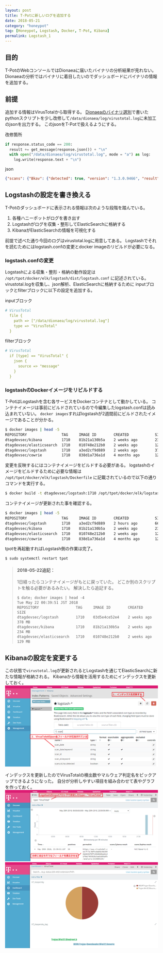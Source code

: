 ```yaml
---
layout: post
title: T-Potに新しいログを追加する
date: 2018-05-21
category: "honeypot"
tag: [Honeypot, Logstash, Docker, T-Pot, Kibana]
permalink: Logstash_1
---
```


## 目的

T-PotのWebコンソールではDionaeaに届いたバイナリの分析結果が見れない。
Dionaeaの分析ではバイナリに着目したいのでダッシュボードにバイナリの情報を追加する。

## 前提

追加する情報はVirusTotalから取得する。
[Dionaeaのバイナリ選別](Dionaea_2)で書いたpythonスクリプトを少し改修して`/data/dionaea/log/virustotal.log`に未加工のjsonを出力する。
このjsonをT-Potで扱えるようにする。

改修箇所
```python
if response.status_code == 200:
  result += get_message(response.json()) + "\n"
  with open("/data/dionaea/log/virustotal.log", mode = "a") as log:
    log.write(response.text + "\n")
```

json
```json
{"scans": {"Bkav": {"detected": true, "version": "1.3.0.9466", "result": "W32.CoinMinerSimND.Worm", "update": "20180518"}, "MicroWorld-eScan": {"detected": true, "version": "14.0.297.0", "result": "Gen:Variant.Zusy.250227", "update": "20180520"}, "nProtect": {"detected": false, "version": "2018-05-20.02", "result": null, "update": "20180520"}, "CMC": {"detected": false, "version": "1.1.0.977", "result": null, "update": "20180520"}, "CAT-QuickHeal": {"detected": true, "version": "14.00", "result": "Trojan.IGENERIC", "update": "20180519"}, "ALYac": {"detected": true, "version": "1.1.1.5", "result": "Trojan.Downloader.83459R", "update": "20180520"}, "Cylance": {"detected": true, "version": "2.3.1.101", "result": "Unsafe", "update": "20180520"}, "Zillya": {"detected": true, "version": "2.0.0.3556", "result": "Backdoor.Agent.Win32.64934", "update": "20180519"}, "SUPERAntiSpyware": {"detected": false, "version": "5.6.0.1032", "result": null, "update": "20180520"}, "TheHacker": {"detected": true, "version": "6.8.0.5.2838", "result": "Trojan/Agent.snp", "update": "20180516"}, "K7GW": {"detected": true, "version": "10.47.27195", "result": "Trojan ( 0026ce8d1 )", "update": "20180520"}, "K7AntiVirus": {"detected": true, "version": "10.47.27196", "result": "Trojan ( 0026ce8d1 )", "update": "20180520"}, "Arcabit": {"detected": true, "version": "1.0.0.831", "result": "Trojan.Zusy.D3D173", "update": "20180520"}, "TrendMicro": {"detected": true, "version": "10.0.0.1040", "result": "BKDR_FORSHARE.C", "update": "20180520"}, "Baidu": {"detected": false, "version": "1.0.0.2", "result": null, "update": "20180518"}, "Babable": {"detected": false, "version": "9107201", "result": null, "update": "20180406"}, "Cyren": {"detected": true, "version": "6.0.0.4", "result": "W32/Trojan.ADTW-4111", "update": "20180520"}, "Symantec": {"detected": true, "version": "1.6.0.0", "result": "Trojan.Gen.2", "update": "20180519"}, "TotalDefense": {"detected": false, "version": "37.1.62.1", "result": null, "update": "20180520"}, "TrendMicro-HouseCall": {"detected": true, "version": "9.950.0.1006", "result": "BKDR_FORSHARE.C", "update": "20180520"}, "Paloalto": {"detected": true, "version": "1.0", "result": "generic.ml", "update": "20180520"}, "ClamAV": {"detected": true, "version": "0.99.2.0", "result": "Win.Trojan.Agent-6437050-0", "update": "20180520"}, "VBA32": {"detected": true, "version": "3.12.31.0", "result": "Backdoor.Agent", "update": "20180518"}, "Kaspersky": {"detected": true, "version": "15.0.1.13", "result": "Backdoor.Win32.Agent.texqw", "update": "20180520"}, "BitDefender": {"detected": true, "version": "7.2", "result": "Gen:Variant.Zusy.250227", "update": "20180520"}, "NANO-Antivirus": {"detected": false, "version": "1.0.106.22618", "result": null, "update": "20180520"}, "AegisLab": {"detected": true, "version": "4.2", "result": "Gen.Variant.Zusy!c", "update": "20180520"}, "Avast": {"detected": true, "version": "18.4.3895.0", "result": "Win32:Malware-gen", "update": "20180520"}, "Tencent": {"detected": true, "version": "1.0.0.1", "result": "Win32.Backdoor.Agent.Ebqk", "update": "20180520"}, "Endgame": {"detected": true, "version": "2.1.2", "result": "malicious (high confidence)", "update": "20180507"}, "Emsisoft": {"detected": true, "version": "4.0.2.899", "result": "Gen:Variant.Zusy.250227 (B)", "update": "20180520"}, "Comodo": {"detected": true, "version": "29043", "result": ".UnclassifiedMalware", "update": "20180520"}, "F-Secure": {"detected": true, "version": "11.0.19100.45", "result": "Gen:Variant.Zusy.250227", "update": "20180520"}, "DrWeb": {"detected": true, "version": "7.0.28.2020", "result": "Trojan.MulDrop7.29574", "update": "20180520"}, "VIPRE": {"detected": true, "version": "66806", "result": "Trojan.Win32.Generic!BT", "update": "20180520"}, "Invincea": {"detected": true, "version": "6.3.4.26036", "result": "heuristic", "update": "20180503"}, "McAfee-GW-Edition": {"detected": true, "version": "v2017.2786", "result": "Artemis!Trojan", "update": "20180520"}, "Sophos": {"detected": true, "version": "4.98.0", "result": "Troj/Agent-AYFU", "update": "20180520"}, "SentinelOne": {"detected": false, "version": "1.0.15.206", "result": null, "update": "20180225"}, "F-Prot": {"detected": false, "version": "4.7.1.166", "result": null, "update": "20180520"}, "Jiangmin": {"detected": true, "version": "16.0.100", "result": "Backdoor.Agent.amk", "update": "20180520"}, "Webroot": {"detected": true, "version": "1.0.0.403", "result": "W32.Trojan.Gen", "update": "20180520"}, "Avira": {"detected": true, "version": "8.3.3.6", "result": "TR/Downloader.gkqlp", "update": "20180520"}, "Fortinet": {"detected": true, "version": "5.4.247.0", "result": "W32/Agent.SNP!tr", "update": "20180520"}, "Antiy-AVL": {"detected": true, "version": "3.0.0.1", "result": "Trojan/Win32.Agent", "update": "20180520"}, "Kingsoft": {"detected": false, "version": "2013.8.14.323", "result": null, "update": "20180520"}, "Microsoft": {"detected": true, "version": "1.1.14800.3", "result": "Trojan:Win32/Tiggre!rfn", "update": "20180520"}, "ViRobot": {"detected": true, "version": "2014.3.20.0", "result": "Trojan.Win32.Z.Zusy.83459.N", "update": "20180519"}, "ZoneAlarm": {"detected": true, "version": "1.0", "result": "Backdoor.Win32.Agent.texqw", "update": "20180520"}, "Avast-Mobile": {"detected": false, "version": "180519-04", "result": null, "update": "20180519"}, "AhnLab-V3": {"detected": true, "version": "3.12.1.20782", "result": "Backdoor/Win32.Agent.C2068678", "update": "20180519"}, "McAfee": {"detected": true, "version": "6.0.6.653", "result": "Artemis!F63E34B172BC", "update": "20180520"}, "AVware": {"detected": true, "version": "1.5.0.42", "result": "Trojan.Win32.Generic!BT", "update": "20180520"}, "MAX": {"detected": true, "version": "2017.11.15.1", "result": "malware (ai score=100)", "update": "20180520"}, "Ad-Aware": {"detected": true, "version": "3.0.5.370", "result": "Gen:Variant.Zusy.250227", "update": "20180520"}, "Malwarebytes": {"detected": true, "version": "2.1.1.1115", "result": "Trojan.Downloader", "update": "20180520"}, "Zoner": {"detected": false, "version": "1.0", "result": null, "update": "20180519"}, "ESET-NOD32": {"detected": true, "version": "17414", "result": "a variant of Win32/Agent.SNP", "update": "20180520"}, "Rising": {"detected": false, "version": "25.0.0.1", "result": null, "update": "20180520"}, "Yandex": {"detected": true, "version": "5.5.1.3", "result": "Backdoor.Agent!vhGMM6/sJk0", "update": "20180518"}, "Ikarus": {"detected": true, "version": "0.1.5.2", "result": "Trojan.Win32.Agent", "update": "20180519"}, "eGambit": {"detected": false, "version": null, "result": null, "update": "20180520"}, "GData": {"detected": true, "version": "A:25.17117B:25.12296", "result": "Gen:Variant.Zusy.250227", "update": "20180520"}, "AVG": {"detected": true, "version": "18.4.3895.0", "result": "Win32:Malware-gen", "update": "20180520"}, "Panda": {"detected": true, "version": "4.6.4.2", "result": "Trj/GdSda.A", "update": "20180520"}, "Qihoo-360": {"detected": true, "version": "1.0.0.1120", "result": "Win32/Backdoor.6ab", "update": "20180520"}}, "scan_id": "5e15c97546a19759a8397e51e98a2d8168e6e27aff4dc518220459ed3184e4e2-1526806316", "sha1": "368ef0af957492ad0b55ce1351da1b44f67dbcb8", "resource": "f63e34b172bc6c88c002a2d25c738ea9", "response_code": 1, "scan_date": "2018-05-20 08:51:56", "permalink": "https://www.virustotal.com/file/5e15c97546a19759a8397e51e98a2d8168e6e27aff4dc518220459ed3184e4e2/analysis/1526806316/", "verbose_msg": "Scan finished, information embedded", "total": 66, "positives": 52, "sha256": "5e15c97546a19759a8397e51e98a2d8168e6e27aff4dc518220459ed3184e4e2", "md5": "f63e34b172bc6c88c002a2d25c738ea9"}
```


## Logstashの設定を書き換える

T-Potのダッシュボードに表示される情報は次のような段階を踏んでいる。
1. 各種ハニーポットがログを書き出す
2. Logstashがログを収集・整形してElasticSearchに格納する
3. KibanaがElasticSearchの情報を可視化する

前提で述べた通り今回のログはvirustotal.logに用意してある。
Logstashでそれを読むためにはlogstash.confの変更とdocker imageのリビルドが必要になる。

### logstash.confの変更

Logstashによる収集・整形・格納の動作設定は
`/opt/tpot/docker/elk/logstash/dist/logstash.conf`
に記述されている。
virustotal.logを収集し、json解析、ElasticSearchに格納するために
inputブロックとfilterブロックに以下の設定を追加する。

inputブロック
```yml
# VirusTotal
  file {
    path => ["/data/dionaea/log/virustotal.log"]
    type => "VirusTotal"
  }
```
filterブロック
```yml
# VirusTotal
  if [type] == "VirusTotal" {
    json {
      source => "message"
    }
  }
```

### logstashのDockerイメージをリビルドする

T-PotはLogstashを含む各サービスをDockerコンテナとして動かしている。
コンテナイメージは事前にビルドされているので今編集したlogstash.confは読み込まれていない。
`docker images`すればlogstashが2週間前にビルドされたイメージであることが分かる。

```sh
$ docker images | head -5
REPOSITORY                TAG     IMAGE ID        CREATED            SIZE
dtagdevsec/kibana         1710    81b21a130b5a    2 weeks ago        234 MB
dtagdevsec/elasticsearch  1710    010748e212b0    2 weeks ago        129 MB
dtagdevsec/logstash       1710    a3ed2cf9d889    2 weeks ago        378 MB
dtagdevsec/cowrie         1710    838d1a736a1d    4 months ago       123 MB
```

変更を反映するにはコンテナイメージをビルドする必要がある。
logstashのイメージをビルドするために必要な情報は
`/opt/tpot/docker/elk/logstash/Dockerfile`
に記載されているので以下の通りコマンドを実行する。

```sh
$ docker build -t dtagdevsec/logstash:1710 /opt/tpot/docker/elk/logstash/
```

コンテナイメージが更新された事を確認する。

```sh
$ docker images | head -5
REPOSITORY                TAG     IMAGE ID        CREATED            SIZE
dtagdevsec/logstash       1710    a3ed2cf9d889    2 hours ago        668 MB
dtagdevsec/kibana         1710    81b21a130b5a    2 weeks ago        234 MB
dtagdevsec/elasticsearch  1710    010748e212b0    2 weeks ago        129 MB
dtagdevsec/cowrie         1710    838d1a736a1d    4 months ago       123 MB
```

tpotを再起動すればLogstash側の作業は完了。
```sh
$ sudo systemctl restart tpot
```

> #### 2018-05-22追記：
> 1日経ったらコンテナイメージがもとに戻っていた。
> どこか別のスクリプトを触る必要があるみたい。
> 解決したら追記する。
> ```
> $ date; docker images | head -4
> Tue May 22 00:39:51 JST 2018
> REPOSITORY                 TAG     IMAGE ID        CREATED        SIZE
> dtagdevsec/logstash        1710    03d5e4ce52e4    2 weeks ago    378 MB
> dtagdevsec/kibana          1710    81b21a130b5a    2 weeks ago    234 MB
> dtagdevsec/elasticsearch   1710    010748e212b0    2 weeks ago    129 MB
> ```

## Kibanaの設定を変更する

この状態で`virustotal.log`が更新されるとLogstashを通じてElasticSearchに新たな情報が格納される。
Kibanaから情報を活用するためにインデックスを更新しておく。
![kibana1](/assets/images/post/kibana.png)

インデックスを更新したのでVirusTotalの検出数やマルウェア判定名をピックアップできるようになった。
自分が分析しやすい項目を組み合わせて表やグラフを作っておく。
![kibana2](/assets/images/post/kibana_discover.png)
![kibana3](/assets/images/post/kibana_dashboard.png)
